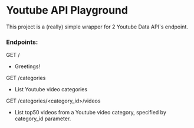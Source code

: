 # Youtube API Playground

This project is a (really) simple wrapper for 2 Youtube Data API`s endpoint.

### Endpoints:
GET /
- Greetings!

GET /categories
- List Youtube video categories

GET /categories/<category_id>/videos
- List top50 videos from a Youtube video category, specified by category_id parameter.